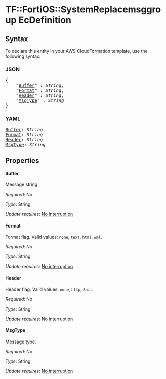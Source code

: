 # TF::FortiOS::SystemReplacemsggroup EcDefinition

## Syntax

To declare this entity in your AWS CloudFormation template, use the following syntax:

### JSON

<pre>
{
    "<a href="#buffer" title="Buffer">Buffer</a>" : <i>String</i>,
    "<a href="#format" title="Format">Format</a>" : <i>String</i>,
    "<a href="#header" title="Header">Header</a>" : <i>String</i>,
    "<a href="#msgtype" title="MsgType">MsgType</a>" : <i>String</i>
}
</pre>

### YAML

<pre>
<a href="#buffer" title="Buffer">Buffer</a>: <i>String</i>
<a href="#format" title="Format">Format</a>: <i>String</i>
<a href="#header" title="Header">Header</a>: <i>String</i>
<a href="#msgtype" title="MsgType">MsgType</a>: <i>String</i>
</pre>

## Properties

#### Buffer

Message string.

_Required_: No

_Type_: String

_Update requires_: [No interruption](https://docs.aws.amazon.com/AWSCloudFormation/latest/UserGuide/using-cfn-updating-stacks-update-behaviors.html#update-no-interrupt)

#### Format

Format flag. Valid values: `none`, `text`, `html`, `wml`.

_Required_: No

_Type_: String

_Update requires_: [No interruption](https://docs.aws.amazon.com/AWSCloudFormation/latest/UserGuide/using-cfn-updating-stacks-update-behaviors.html#update-no-interrupt)

#### Header

Header flag. Valid values: `none`, `http`, `8bit`.

_Required_: No

_Type_: String

_Update requires_: [No interruption](https://docs.aws.amazon.com/AWSCloudFormation/latest/UserGuide/using-cfn-updating-stacks-update-behaviors.html#update-no-interrupt)

#### MsgType

Message type.

_Required_: No

_Type_: String

_Update requires_: [No interruption](https://docs.aws.amazon.com/AWSCloudFormation/latest/UserGuide/using-cfn-updating-stacks-update-behaviors.html#update-no-interrupt)

